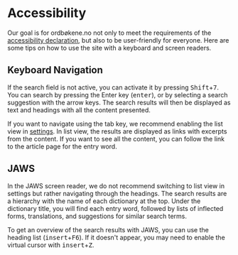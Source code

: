 # Accessibility
Our goal is for ordbøkene.no not only to meet the requirements of the [accessibility declaration](https://uustatus.no/nb/erklaringer/publisert/b2a6f8d0-3a16-4716-8bc8-46ac3c161935), but also to be user-friendly for everyone.
Here are some tips on how to use the site with a keyboard and screen readers.

## Keyboard Navigation
If the search field is not active, you can activate it by pressing <kbd>Shift</kbd>+<kbd>7</kbd>. You can search by pressing the Enter key (<kbd>enter</kbd>), or by selecting a search suggestion with the arrow keys. The search results will then be displayed as text and headings with all the content presented.

If you want to navigate using the tab key, we recommend enabling the list view in [settings](/eng/settings).
In list view, the results are displayed as links with excerpts from the content. If you want to see all the content, you can follow the link to the article page for the entry word.

## JAWS
In the JAWS screen reader, we do not recommend switching to list view in settings but rather navigating through the headings. The search results are a hierarchy with the name of each dictionary at the top. Under the dictionary title, you will find each entry word, followed by lists of inflected forms, translations, and suggestions for similar search terms.

To get an overview of the search results with JAWS, you can use the heading list (<kbd>insert</kbd>+<kbd>F6</kbd>). If it doesn't appear, you may need to enable the virtual cursor with <kbd>insert</kbd>+<kbd>Z</kbd>.